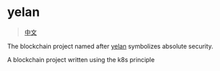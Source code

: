 # yelan
> [中文](./README-cn.md)

The blockchain project named after [yelan](https://genshin.hoyoverse.com/en/character/liyue?char=16) symbolizes absolute security.

A blockchain project written using the k8s principle
